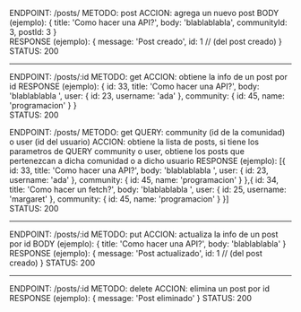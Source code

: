 ENDPOINT: /posts/
METODO: post
ACCION: agrega un nuevo post
BODY (ejemplo):
    {
        title: 'Como hacer una API?',
        body: 'blablablabla',
        communityId: 3,
        postId: 3
    }    
RESPONSE (ejemplo):
    {
        message: 'Post creado',
        id: 1 // (del post creado)
    }
    STATUS: 200  

-----------------------------------------------------

ENDPOINT: /posts/:id
METODO: get
ACCION: obtiene la info de un post por id
RESPONSE (ejemplo):
    {
        id: 33,
        title: 'Como hacer una API?',
        body: 'blablablabla ',
        user: {
            id: 23,
            username: 'ada'
        },
        community: {
            id: 45,
            name: 'programacion'
        }
    }    
    STATUS: 200    

ENDPOINT: /posts/
METODO: get
QUERY: community (id de la comunidad) o user (id del usuario)
ACCION: obtiene la lista de posts, si tiene los parametros de QUERY
community o user, obtiene los posts que pertenezcan a dicha comunidad o a dicho usuario
RESPONSE (ejemplo):
    [{
        id: 33,
        title: 'Como hacer una API?',
        body: 'blablablabla ',
        user: {
            id: 23,
            username: 'ada'
        },
        community: {
            id: 45,
            name: 'programacion'
        }
    },{
        id: 34,
        title: 'Como hacer un fetch?',
        body: 'blablablabla ',
        user: {
            id: 25,
            username: 'margaret'
        },
        community: {
            id: 45,
            name: 'programacion'
        }
    }]    
    STATUS: 200    

-----------------------------------------------------

ENDPOINT: /posts/:id
METODO: put
ACCION: actualiza la info de un post por id
BODY (ejemplo):
    {
        title: 'Como hacer una API?',
        body: 'blablablabla'
    }    
RESPONSE (ejemplo):
    {
        message: 'Post actualizado',
        id: 1 // (del post creado)
    }
    STATUS: 200  

-----------------------------------------------------

ENDPOINT: /posts/:id
METODO: delete
ACCION: elimina un post por id
RESPONSE (ejemplo):
    {
        message: 'Post eliminado'
    }
    STATUS: 200      
